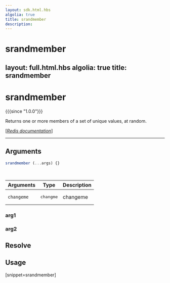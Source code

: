 ```yaml
---
layout: sdk.html.hbs
algolia: true
title: srandmember
description:
---
```


# srandmember
layout: full.html.hbs
algolia: true
title: srandmember
---

# srandmember

{{{since "1.0.0"}}}

Returns one or more members of a set of unique values, at random.  

[[_Redis documentation_]](https://redis.io/commands/srandmember)

---

## Arguments

```js
srandmember (...args) {}

```

<br/>

| Arguments    | Type    | Description |
|--------------|---------|-------------|
| ``changeme`` | <pre>changme</pre> | changeme    |

### arg1

### arg2

## Resolve

## Usage

[snippet=srandmember]
